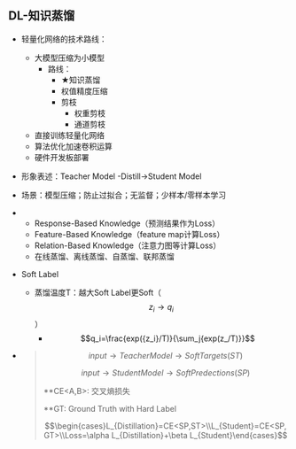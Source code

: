 ## DL-知识蒸馏

- 轻量化网络的技术路线：
  - 大模型压缩为小模型
    - 路线：
      - ★知识蒸馏
      - 权值精度压缩
      - 剪枝
        - 权重剪枝
        - 通道剪枝
  - 直接训练轻量化网络
  - 算法优化加速卷积运算
  - 硬件开发板部署
- 形象表述：Teacher Model -Distill->Student Model
- 场景：模型压缩；防止过拟合；无监督；少样本/零样本学习

- 
  - Response-Based Knowledge（预测结果作为Loss）
  - Feature-Based Knowledge（feature map计算Loss）
  - Relation-Based Knowledge（注意力图等计算Loss）
  - 在线蒸馏、离线蒸馏、自蒸馏、联邦蒸馏



- Soft Label

  - 蒸馏温度T：越大Soft Label更Soft（$$z_i\rightarrow q_i$$）
    - $$q_i=\frac{exp({z_i}/T)}{\sum_j{exp(z_/T)}}$$

- > $$input\rightarrow Teacher Model\rightarrow Soft Targets(ST)$$
  >
  > $$input\rightarrow Student Model\rightarrow SoftPredections(SP)$$
  >
  > **CE<A,B>: 交叉熵损失
  >
  > **GT: Ground Truth with Hard Label
  >
  > $$\begin{cases}L_{Distillation}=CE<SP,ST>\\L_{Student}=CE<SP,GT>\\Loss=\alpha L_{Distillation}+\beta L_{Student}\end{cases}$$

  